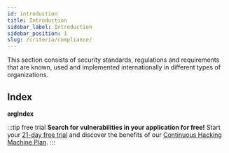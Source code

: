 ```yaml
---
id: introduction
title: Introduction
sidebar_label: Introduction
sidebar_position: 1
slug: /criteria/compliance/
---
```


<head>
  <title>Compliance | Criteria | Fluid Attacks Documentation</title>
</head>

This section consists of security standards,
regulations and requirements that are known,
used and implemented internationally
in different types of organizations.

## Index

__argIndex__

:::tip free trial
**Search for vulnerabilities in your application for free!**
Start your [21-day free trial](https://fluidattacks.com/free-trial/)
and discover the benefits of our [Continuous Hacking](https://fluidattacks.com/services/continuous-hacking/)
[Machine Plan](https://fluidattacks.com/plans/).
:::
